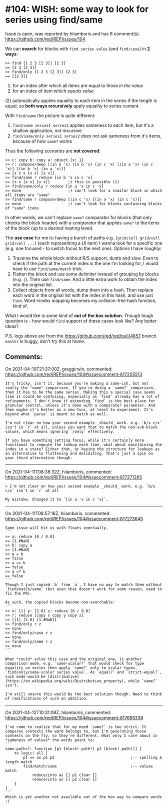 
#104: WISH: some way to look for series using find/same
================================================================================
Issue is open, was reported by hiiamboris and has 8 comment(s).
<https://github.com/red/REP/issues/104>

We can **search** for blocks with `find series value` (and `find/case`) in **2 ways**:
```
>> find [1 2 3 [2 3]] [2 3]
== [2 3 [2 3]]
>> find/only [1 2 3 [2 3]] [2 3]
== [[2 3]]
```
1. for an index after which all items are equal to those *in the value*
2. for an index of item which *equals value*

(2) automatically applies equality to each item in the series if the length is equal, so **both ways recursively** apply equality to series content.

With `find/same` the picture is quite different:
1. `find/same series1 series2` applies sameness to each item, but it's a shallow application, not recursive
2. `find/same/only series1 series2` does not ask sameness from it's items, because of how `same?` works

Thus the following scenarios are **not covered**:
```
>> c: copy b: copy a: object [x: 1]
>> r: compose/deep [(in a 'x) (in b 'x) (in c 'x) [(in a 'x) (in c 'x)] [(in b 'x) (in a 'x)]]
== [x x x [x x] [x x]]
>> find/same r reduce [in b 'x in c 'x]
== [x x [x x] [x x]]        ;) this is possible (1)
>> find/same/only r reduce [in a 'x in c 'x]
== none                     ;) can't look for a similar block in which all items are "same"
>> find/same r compose/deep [(in c 'x) [(in a 'x) (in c 'x)]]
== none                     ;) can't look for blocks containing blocks of "same" items
```
In other words, we can't replace `same?` comparator for blocks (that only checks the block header) with a comparator that applies `same?` to the items of the block (up to a desired nesting level).

The **use case** for me is: having a bunch of paths e.g. `[grid/cell grid/cell grid/cell ...]` (each representing a UI item) I wanna look for a specific one (e.g. one focused - to switch focus to the next one).
Options I have roughly:
1. Traverse the whole block without R/S support, dumb and slow. Even to check if the path at the current index is the one I'm looking for, I would have to use `find/same/match` trick.
2. Flatten the block and use some delimiter instead of grouping by blocks (e.g. `|`). Then use `find/same`. And a little extra work to obtain the index into the original list.
3. Collect objects from all words, dump them into a hash. Then replace each word in the original list with the index in this hash, and use just `find`. Word->index mapping becomes my collision-free hash function, kind of.

What I would like is some kind of **out of the box solution**. Though tough question is - how would `find` support of these cases look like? Any better ideas?

P.S. logs above are from the https://github.com/red/red/pull/4857 branch. `master` is buggy, don't try this at home.



Comments:
--------------------------------------------------------------------------------

On 2021-04-10T21:37:00Z, greggirwin, commented:
<https://github.com/red/REP/issues/104#issuecomment-817205513>

    It's tricky, isn't it, because you're making a same-ish, but not really the "same" comparison. If you're doing a `same?` comparison, then it has to be the same series. Making this a special case seems like it could be confusing, especially as `find` already has a lot of refinements. I don't know if extending `find` is the best place for granular control, unless it's done with a comparator parameter. And then maybe it's better as a new func, at least to experiment. It's beyond what `parse` is meant to match as well. 
    
    I'm not clear on how your second example _should_ work. e.g. `b/x c/x` isn't in `r` at all, unless you want that to match the non-sub-block values, which means ignoring `/only` effectively.
    
    If you have something setting focus, while it's certainly more functional to compute the lookup each time, what about maintaining the index in a state? Either that, or keying the structure for lookups as an alternative to flattening and delimiting. That's just a spin on your third alternative though.

--------------------------------------------------------------------------------

On 2021-04-11T08:38:32Z, hiiamboris, commented:
<https://github.com/red/REP/issues/104#issuecomment-817271395>

    > I'm not clear on how your second example _should_ work. e.g. `b/x c/x` isn't in `r` at all
    
    My mistake. Changed it to `[in a 'x in c 'x]`.

--------------------------------------------------------------------------------

On 2021-04-11T08:57:16Z, hiiamboris, commented:
<https://github.com/red/REP/issues/104#issuecomment-817273645>

    Same issue will hit us with floats eventually.
    ```
    >> a: reduce [0 / 0.0]
    == [1.#NaN]
    >> b: copy a
    == [1.#NaN]
    >> a = b
    == false
    >> a == b
    == false
    >> a =? b
    == false
    ```
    Though I just copied `b` from `a`, I have no way to match them without `find/match/same` (but even that doesn't work for some reason, need to fix the PR).
    
    As such, the copied blocks become non-searchable:
    ```
    >> x: [1] y: [2.0] z: reduce [0 / 0.0]
    >> r: reduce [copy x copy y copy z]
    == [[1] [2.0] [1.#NaN]]
    >> find/only r z
    == none
    >> find/only/case r z
    == none
    >> find/only/same r z
    == none
    ```
    
    What *could* solve this case and the original one, is another comparison mode, e.g. `same-scalar?` that would check for type equality on series then apply `same?` only to scalar types. `find/only/same-scalar series value`. As `equal?` and `strict-equal?`, such mode would be [distributive](https://en.wikipedia.org/wiki/Distributive_property), while `same?` isn't.
    
    I'm still unsure this would be the best solution though. Need to think of ramifications of such an addition.

--------------------------------------------------------------------------------

On 2021-04-12T10:31:08Z, hiiamboris, commented:
<https://github.com/red/REP/issues/104#issuecomment-817695338>

    I've come to realize that for my need `same?` is too strict. It compares contexts the word belongs to, but I'm generating those contexts on the fly, so they're different. What only I care about is *sameness of values* the words point to:
    ```
    same-paths?: function [p1 [block! path!] p2 [block! path!]] [
    	to logic! all [
    		p1 == as p1 p2									;-- spelling & length match
    		find/match/same									;-- values match
    			reduce/into as [] p1 clear []
    			reduce/into as [] p2 clear []
    	]
    ]
    ```
    Which is yet another not available out of the box way to compare words :)

